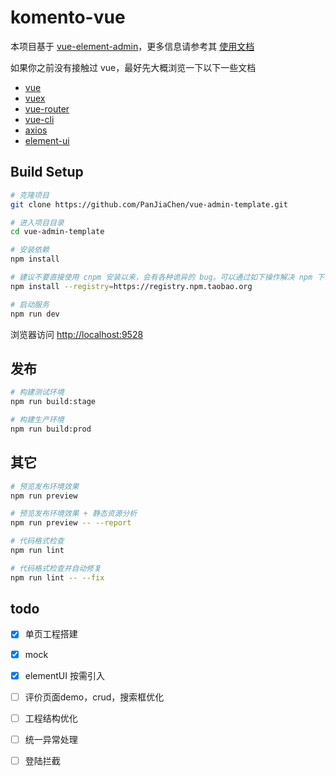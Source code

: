# komento-vue

本项目基于 [vue-element-admin](https://panjiachen.gitee.io/vue-element-admin-site/zh/)，更多信息请参考其 [使用文档](https://panjiachen.github.io/vue-element-admin-site/zh/)

如果你之前没有接触过 vue，最好先大概浏览一下以下一些文档
- [vue](https://cn.vuejs.org/index.html)
- [vuex](https://vuex.vuejs.org/zh-cn/)
- [vue-router](https://router.vuejs.org/zh-cn/)
- [vue-cli](https://github.com/vuejs/vue-cli)
- [axios](https://github.com/axios/axios)
- [element-ui](https://github.com/ElemeFE/element)

## Build Setup

```bash
# 克隆项目
git clone https://github.com/PanJiaChen/vue-admin-template.git

# 进入项目目录
cd vue-admin-template

# 安装依赖
npm install

# 建议不要直接使用 cnpm 安装以来，会有各种诡异的 bug。可以通过如下操作解决 npm 下载速度慢的问题
npm install --registry=https://registry.npm.taobao.org

# 启动服务
npm run dev
```

浏览器访问 [http://localhost:9528](http://localhost:9528)

## 发布

```bash
# 构建测试环境
npm run build:stage

# 构建生产环境
npm run build:prod
```

## 其它

```bash
# 预览发布环境效果
npm run preview

# 预览发布环境效果 + 静态资源分析
npm run preview -- --report

# 代码格式检查
npm run lint

# 代码格式检查并自动修复
npm run lint -- --fix
```

## todo

- [x] 单页工程搭建
- [x] mock
- [x] elementUI 按需引入
- [ ] 评价页面demo，crud，搜索框优化
- [ ] 工程结构优化
- [ ] 统一异常处理
- [ ] 登陆拦截




